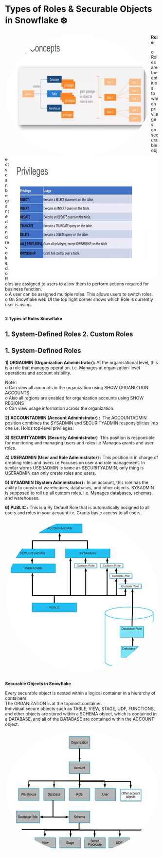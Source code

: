 # Types of Roles & Securable Objects in Snowflake  ❄️

<div align="center">
<img align="left" alt="Snowflake" src="https://github.com/urja2001/Snowflake-Complete-Notes-HandsOn/blob/651f506e9ce6a3792d99d2c4db0256e6b5e2de8a/Chapter%2000%20-%20Architecture%20of%20%20Snowflake/pics/Key%20Concepts%20in%20RBAC.jpg" width="480" height="400" style="border-radius:50%">
<img align="right" alt="Snowflake" src="https://github.com/urja2001/Snowflake-Complete-Notes-HandsOn/blob/42a442126d799a0baeeb0d721b4274a77fa9e4ba/Chapter%2000%20-%20Architecture%20of%20%20Snowflake/pics/Privilages%20in%20RBAC.jpg" width="490" height="400">
</div>
 
**Role** 

 o	Roles are the entities to which privileges on securable objects can be granted and revoked.<br>
 o	Roles are assigned to users to allow them to perform actions required for business function.<br>
 o	A user can be assigned multiple roles. This  allows users to switch roles.<br>
 o	On Snowflake web UI the top right corner shows which Role is currently user is using.<br>

##
**2 Types of Roles Snowflake <br>**

 **1. System-Defined Roles**     **2. Custom Roles**
---

**1. System-Defined Roles**
---

<b> 1) ORGADMIN (Organization Administrator):</b> At the organisational level, this is a role that manages operation. i.e. Manages at organization-level operations and account visibility.

Note :<br>
       o Can view all accounts in the organization using SHOW ORGANIZTION ACCOUNTS <br>
       o Also all regions are enabled for organization accounts using SHOW REGIONS <br>
       o Can view usage information across the organization.<br>

<b> 2) ACCOUNTADMIN (Account Administrator) : </b> The ACCOUNTADMIN position combines the SYSADMIN and SECURITYADMIN responsibilities into one i.e. Holds top-level privileges.

<b> 3) SECURITYADMIN (Security Administrator)  </b> This position is responsible for monitoring and managing users and roles i.e Manages grants and user roles.

<b> 4) USERADMIN (User and Role Administrator) :</b> This position is in charge of creating roles and users i.e Focuses on user and role management.
In similar words USERADMIN is same as SECURITYADMIN, only thing is USERADMIN can only create roles and users.

<b> 5) SYSADMIN (System Administrator) :</b> In an account, this role has the ability to construct warehouses, databases, and other objects. SYSADMIN is supposed to roll up all custom roles. i.e. Manages databases, schemas, and warehouses.

<b> 6) PUBLIC :</b> This is a By Default Role that is automatically assigned to all users and roles in your account i.e. Grants basic access to all users.

<div align="center">
<img align="center" alt="Snowflake" src="https://github.com/urja2001/Snowflake-Complete-Notes-HandsOn/blob/8410a1f983eef712c2ee6e9b24653760e25c5653/Chapter%2000%20-%20Architecture%20of%20%20Snowflake/pics/RBAC2.jpg" width="500" height="500" style="border-radius:50%">
</div>

## 
**Securable Objects in Snowflake**

Every securable object is nested within a logical container in a hierarchy of containers. <br>
The ORGANIZATION is at the topmost container.<br>
Individual secure objects such as TABLE, VIEW, STAGE, UDF, FUNCTIONS, and other objects are stored within a SCHEMA object, which is contained in a DATABASE, and all of the DATABASE are contained within the ACCOUNT object.<br>


<div align="center">
<img align="center" alt="Snowflake" src="https://github.com/urja2001/Snowflake-Complete-Notes-HandsOn/blob/5968fd74abd7acf8503602f3dbccce0a5ffd719b/Chapter%2000%20-%20Architecture%20of%20%20Snowflake/pics/RBAC3.jpg" width="500" height="400" style="border-radius:50%">
</div>

